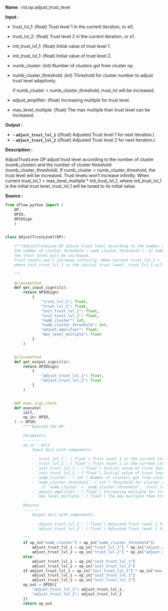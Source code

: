 **Name** : rid.op.adjust_trust_level

**Input :**

- trust_lvl_1: (float) Trust level 1 in the current iteration, or e0.

- trust_lvl_2: (float) Trust level 2 in the current iteration, or e1.

- init_trust_lvl_1: (float) Initial value of trust level 1.

- init_trust_lvl_1: (float) Initial value of trust level 2.

- numb_cluster: (int) Number of clusters got from cluster op.

- numb_cluster_threshold: (int) Threshold for cluster number to adjust trust level adaptively.

    if numb_cluster > numb_cluster_threshold, trust_lvl will be increased.

- adjust_amplifier: (float) Increasing multiple for trust level.

- max_level_multiple: (float) The max multiple than trust level can be increased.

**Output :**

- **- `adjust_trust_lvl_1`** ((float) Adjusted Trust level 1 for next iteration.)
- **- `adjust_trust_lvl_2`** ((float) Adjusted Trust level 2 for next iteration.)

**Description :**

AdjustTrustLeve OP adjust trust level according to the number of cluster (numb_cluster) and the number of cluster threshold (numb_cluster_threshold). If numb_cluster < numb_cluster_threshold, the trust level will be increased. Trust levels won’t increase infinitly. When current trust_lvl_1 > max_level_multiple * init_trust_lvl_1, where init_trust_lvl_1 is the initial trust level, trust_lvl_1 will be tuned to its initial value.

**Source :**

```python
from dflow.python import (
    OP,
    OPIO,
    OPIOSign
    )


class AdjustTrustLevel(OP):

    r"""AdjustTrustLeve OP adjust trust level according to the number of cluster (`numb_cluster`) and 
    the number of cluster threshold (`numb_cluster_threshold`). If numb_cluster < numb_cluster_threshold,
    the trust level will be increased. 
    Trust levels won't increase infinitly. When current trust_lvl_1 > `max_level_multiple` * init_trust_lvl_1, 
    where init_trust_lvl_1 is the initial trust level, trust_lvl_1 will be tuned to its initial value.

    """

    @classmethod
    def get_input_sign(cls):
        return OPIOSign(
            {
                "trust_lvl_1": float,
                "trust_lvl_2": float,
                "init_trust_lvl_1": float,
                "init_trust_lvl_2": float,
                "numb_cluster": int,
                "numb_cluster_threshold": int,
                "adjust_amplifier": float,  
                "max_level_multiple": float  
            }
        )


    @classmethod
    def get_output_sign(cls):
        return OPIOSign(
            {
                "adjust_trust_lvl_1": float,
                "adjust_trust_lvl_2": float
            }
        )


    @OP.exec_sign_check
    def execute(
        self,
        op_in: OPIO,
    ) -> OPIO:
        r"""Execute the OP.

        Parameters
        ----------
        op_in : dict
            Input dict with components:
        
            - `trust_lvl_1`: (`float`) Trust level 1 in the current iteration, or e0.
            - `trust_lvl_2`: (`float`) Trust level 2 in the current iteration, or e1.
            - `init_trust_lvl_1`: (`float`) Initial value of trust level 1.
            - `init_trust_lvl_1`: (`float`) Initial value of trust level 2.
            - `numb_cluster`: (`int`) Number of clusters got from cluster op.
            - `numb_cluster_threshold`: (`int`) Threshold for cluster number to adjust trust level adaptively.
                if `numb_cluster` > `numb_cluster_threshold`, `trust_lvl` will be increased.
            - `adjust_amplifier`: (`float`) Increasing multiple for trust level.
            - `max_level_multiple`: (`float`) The max multiple than trust level can be increased.

        Returns
        -------
            Output dict with components:
        
            - `adjust_trust_lvl_1`: (`float`) Adjusted Trust level 1 for next iteration.
            - `adjust_trust_lvl_2`: (`float`) Adjusted Trust level 2 for next iteration.
            
        """
        if op_in["numb_cluster"] < op_in["numb_cluster_threshold"]:
            adjust_trust_lvl_1 = op_in["trust_lvl_1"] * op_in["adjust_amplifier"]
            adjust_trust_lvl_2 = op_in["trust_lvl_2"] * op_in["adjust_amplifier"]
        else:
            adjust_trust_lvl_1 = op_in["init_trust_lvl_1"] 
            adjust_trust_lvl_2 = op_in["init_trust_lvl_2"] 
        if adjust_trust_lvl_1 > op_in["init_trust_lvl_1"] * op_in["max_level_multiple"]:
            adjust_trust_lvl_1 = op_in["init_trust_lvl_1"] 
            adjust_trust_lvl_2 = op_in["init_trust_lvl_2"] 
        op_out = OPIO({
            "adjust_trust_lvl_1": adjust_trust_lvl_1,
            "adjust_trust_lvl_2": adjust_trust_lvl_2
        })
        return op_out
```
